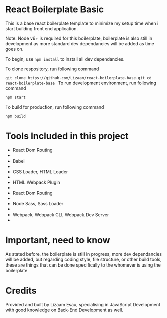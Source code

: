 # React Boilerplate Basic

This is a base react boilerplate template to minimize my setup time when i start building front end application.

Note: Node v6+ is required for this boilerplate, boilerplate is also still in development as more standard dev dependancies will be added as time goes on.

To begin, use `npm install` to install all dev dependancies.

To clone respository, run following command 

`git clone https://github.com/Lizaam/react-boilerplate-base.git
cd react-boilerplate-base
`
To run development environment, run following command

`npm start`

To build for production, run following command

`npm build` 

# Tools Included in this project

<ul>
  <li>React Dom Routing<li>
  <li>Babel<li>
  <li>CSS Loader, HTML Loader<li>
  <li>HTML Webpack Plugin<li>
  <li>React Dom Routing<li>
  <li>Node Sass, Sass Loader<li>
  <li>Webpack, Webpack CLI, Webpack Dev Server<li>
</ul>

# Important, need to know

As stated before, the boilerplate is still in progress, more dev dependancies will be added, but regarding coding style, file structure, or other build tools, these are things that can be done specifically to the whomever is using the boilerplate

# Credits

Provided and built by Lizaam Esau, specialising in JavaScript Development with good knowledge on Back-End Development as well.
